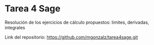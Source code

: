 # Tarea 4 Sage

Resolución de los ejercicios de cálculo propuestos: limites, derivadas, integrales

Link del repositorio: https://github.com/mgonzalz/tarea4sage.git

